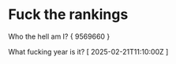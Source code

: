 # Fuck the rankings

Who the hell am I?
{ 9569660 }

What fucking year is it?
[ 2025-02-21T11:10:00Z ]
